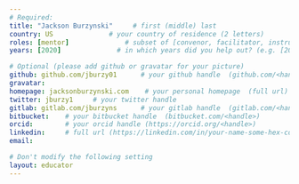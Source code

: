 ```yaml
---
# Required:
title: "Jackson Burzynski"     # first (middle) last
country: US              # your country of residence (2 letters)
roles: [mentor]              # subset of [convenor, facilitator, instructor, mentor]
years: [2020]              # in which years did you help out? (e.g. [2020, 2019])

# Optional (please add github or gravatar for your picture)
github: github.com/jburzy01      # your github handle  (github.com/<handle>)
gravatar:
homepage: jacksonburzynski.com    # your personal homepage  (full url)
twitter: jburzy1     # your twitter handle 
gitlab: gitlab.com/jburzyns      # your gitlab handle  (gitlab.com/<handle>)
bitbucket:    # your bitbucket handle  (bitbucket.com/<handle>)
orcid:        # your orcid handle (https://orcid.org/<handle>)
linkedin:     # full url (https://linkedin.com/in/your-name-some-hex-code)
email:

# Don't modify the following setting
layout: educator
---
```


<!-- Write something about yourself here (if you want)! 
You can use Markdown syntax to style this page.
-->
